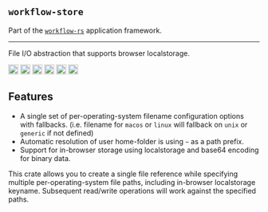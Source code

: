 ## `workflow-store`

Part of the [`workflow-rs`](https://github.com/workflow-rs) application framework.

***

File I/O abstraction that supports browser localstorage.


[<img alt="github" src="https://img.shields.io/badge/github-workflow--rs-8da0cb?style=for-the-badge&labelColor=555555&color=8da0cb&logo=github" height="20">](https://github.com/workflow-rs/workflow-rs)
[<img alt="crates.io" src="https://img.shields.io/crates/v/workflow-store.svg?maxAge=2592000&style=for-the-badge&color=fc8d62&logo=rust" height="20">](https://crates.io/crates/workflow-store)
[<img alt="docs.rs" src="https://img.shields.io/badge/docs.rs-workflow--store-56c2a5?maxAge=2592000&style=for-the-badge&logo=rust" height="20">](https://docs.rs/workflow-store)
<img alt="license" src="https://img.shields.io/crates/l/workflow-store.svg?maxAge=2592000&color=6ac&style=for-the-badge&logoColor=fff" height="20">
<img src="https://img.shields.io/badge/platform- wasm32/browser -informational?style=for-the-badge&color=50a0f0" height="20">
<img src="https://img.shields.io/badge/platform- wasm32/node.js -informational?style=for-the-badge&color=50a0f0" height="20">

## Features

* A single set of per-operating-system filename configuration options with fallbacks. (i.e. filename for `macos` or `linux` will fallback on `unix` or `generic` if not defined)
* Automatic resolution of user home-folder is using `~` as a path prefix.
* Support for in-browser storage using localstorage and base64 encoding for binary data.


This crate allows you to create a single file reference while specifying multiple per-operating-system file paths, including in-browser localstorage keyname.  Subsequent read/write operations will work against the specified paths.
